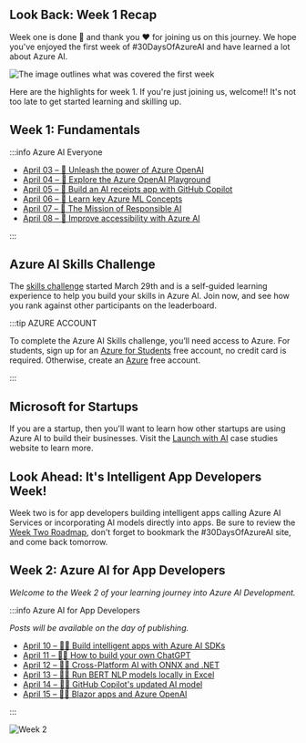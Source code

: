 ## Look Back: Week 1 Recap

Week one is done 🎉 and thank you ❤️ for joining us on this journey. We hope you've enjoyed the first week of #30DaysOfAzureAI and have learned a lot about Azure AI.

![The image outlines what was covered the first week](./../../static/img/2023-aia/30-week1.png)

Here are the highlights for week 1. If you're just joining us, welcome!! It's not too late to get started learning and skilling up.


## Week 1: Fundamentals

:::info Azure AI Everyone

* [April 03 – 🏁 Unleash the power of Azure OpenAI](/2023-aia/day2)
* [April 04 – 🏁 Explore the Azure OpenAI Playground](/2023-aia/day3)
* [April 05 – 🏁 Build an AI receipts app with GitHub Copilot](/2023-aia/day4)
* [April 06 – 🏁 Learn key Azure ML Concepts](/2023-aia/day5)
* [April 07 – 🏁 The Mission of Responsible AI](/2023-aia/day6)
* [April 08 – 🏁 Improve accessibility with Azure AI](/2023-aia/day7)

:::

## Azure AI Skills Challenge

The [skills challenge](https://aka.ms/30-days-of-azure-ai-challenge) started March 29th and is a self-guided learning experience to help you build your skills in Azure AI. Join now, and see how you rank against other participants on the leaderboard.

:::tip AZURE ACCOUNT

To complete the Azure AI Skills challenge, you’ll need access to Azure. For students, sign up for an [Azure for Students](https://aka.ms/ai-april-azure-student-acct) free account, no credit card is required. Otherwise, create an [Azure](https://aka.ms/ai-april-azure-acct) free account.

:::

## Microsoft for Startups

If you are a startup, then you'll want to learn how other startups are using Azure AI to build their businesses. Visit the [Launch with AI](https://aka.ms/ai-april-launch-with-ai) case studies website to learn more.

## Look Ahead: It's Intelligent App Developers Week!

Week two is for app developers building intelligent apps calling Azure AI Services or incorporating AI models directly into apps. Be sure to review the [Week Two Roadmap](https://aka.ms/30-days-ai-roadmap#week-2-azure-ai-for-app-developers), don't forget to bookmark the #30DaysOfAzureAI site, and come back tomorrow. 

## Week 2: Azure AI for App Developers

_Welcome to the Week 2 of your learning journey into Azure AI Development._

:::info Azure AI for App Developers

_Posts will be available on the day of publishing._

* [April 10 – 👩‍💻 Build intelligent apps with Azure AI SDKs](/2023-aia/day9)
* [April 11 – 👩‍💻 How to build your own ChatGPT](/2023-aia/day10)
* [April 12 – 👩‍💻 Cross-Platform AI with ONNX and .NET](/2023-aia/day11)
* [April 13 – 👩‍💻 Run BERT NLP models locally in Excel](/2023-aia/day12)
* [April 14 – 👩‍💻 GitHub Copilot's updated AI model](/2023-aia/day13)
* [April 15 – 👩‍💻 Blazor apps and Azure OpenAI](/2023-aia/day14)

:::

![Week 2](./../../static/img/2023-aia/30-week2.png)
